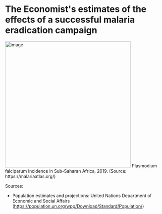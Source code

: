 # The Economist's estimates of the effects of a successful malaria eradication campaign


<img width="405" alt="image" src="https://user-images.githubusercontent.com/16962439/151962399-7eb46d3d-faa1-4fb0-9fab-87bda960dd0b.png">
Plasmodium falciparum Incidence in Sub-Saharan Africa, 2019. (Source: https://malariaatlas.org/)
  
    
Sources:
* Population estimates and projections: United Nations Department of Economic and Social Affairs (https://population.un.org/wpp/Download/Standard/Population/)

